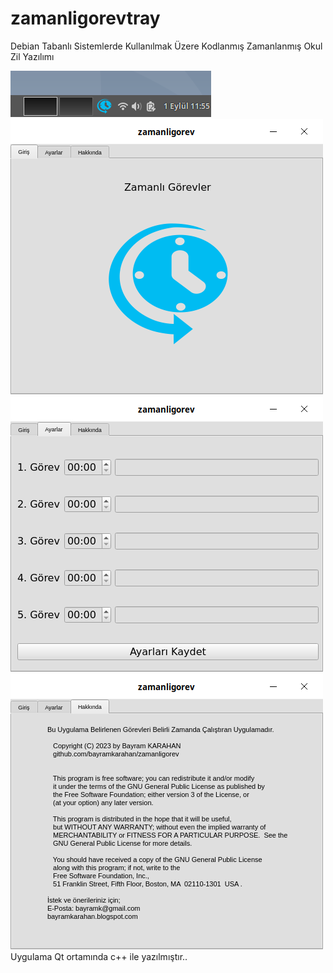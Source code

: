 # zamanligorevtray
Debian Tabanlı Sistemlerde Kullanılmak Üzere Kodlanmış Zamanlanmış Okul Zil Yazılımı
<br/>

![zamanligorev](https://github.com/bayramkarahan/zamanligorev/blob/master/zamanligorev1.png)
![zamanligorev](https://github.com/bayramkarahan/zamanligorev/blob/master/zamanligorev2.png)
![zamanligorev](https://github.com/bayramkarahan/zamanligorev/blob/master/zamanligorev3.png)
![zamanligorev](https://github.com/bayramkarahan/zamanligorev/blob/master/zamanligorev4.png)
<br/>
Uygulama Qt ortamında c++ ile yazılmıştır..
<br/>
